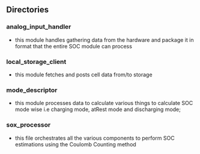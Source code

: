 ## Directories

### analog_input_handler
- this module handles gathering data from the hardware and package it in format that the entire SOC module can process

### local_storage_client
- this module fetches and posts cell data from/to storage

### mode_descriptor
- this module processes data to calculate various things to calculate SOC mode wise i.e charging mode, atRest mode and discharging mode;

### sox_processor
- this file orchestrates all the various components to perform SOC estimations using the Coulomb Counting method